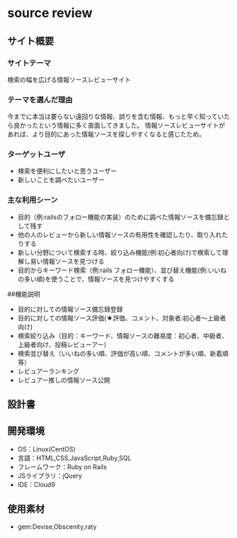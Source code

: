 # source review

## サイト概要

### サイトテーマ
検索の幅を広げる情報ソースレビューサイト

### テーマを選んだ理由
今までに本当は要らない遠回りな情報、誤りを含む情報、もっと早く知っていたら良かったという情報に多く直面してきました。
情報ソースレビューサイトがあれば、より目的にあった情報ソースを探しやすくなると感じたため。

### ターゲットユーザ
- 検索を便利にしたいと思うユーザー
- 新しいことを調べたいユーザー

### 主な利用シーン
- 目的（例:railsのフォロー機能の実装）のために調べた情報ソースを備忘録として残す
- 他の人のレビューから新しい情報ソースの有用性を確認したり、取り入れたりする
- 新しい分野について検索する時、絞り込み機能(例:初心者向け)で検索して理解し易い情報ソースを見つける
- 目的からキーワード検索（例:rails フォロー機能）、並び替え機能(例:いいねの多い順)を使うことで、情報ソースを見つけやすくする

##機能説明
- 目的に対しての情報ソース備忘録登録
- 目的に対しての情報ソース評価(★評価、コメント、対象者:初心者～上級者向け)
- 検索絞り込み（目的：キーワード、情報ソースの難易度：初心者、中級者、上級者向け、投稿レビューアー）
- 検索並び替え（いいねの多い順、評価が高い順、コメントが多い順、新着順等）
- レビュアーランキング
- レビュアー推しの情報ソース公開

## 設計書


## 開発環境
- OS：Linux(CentOS)
- 言語：HTML,CSS,JavaScript,Ruby,SQL
- フレームワーク：Ruby on Rails
- JSライブラリ：jQuery
- IDE：Cloud9

## 使用素材
- gem:Devise,Obscenity,raty